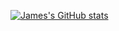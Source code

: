 [![James's GitHub stats](https://github-readme-stats-ochre-phi-31.vercel.app/api?username=jamesxu0220&hide=stars,issues&show=prs_merged_percentage,reviews&show_icons=true&theme=shadow_green&hide_border=true&hide_rank=true&number_format=long)](https://github.com/jamesxu0220)
